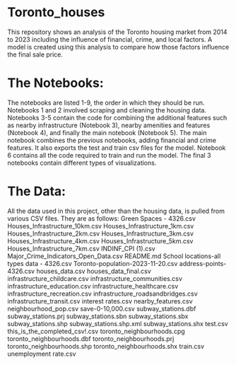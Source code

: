 # Toronto_houses
This repository shows an analysis of the Toronto housing market from 2014 to 2023 including the influence of financial, crime, and local factors. A model is created using this analysis to compare how those factors influence the final sale price.

# The Notebooks:
The notebooks are listed 1-9, the order in which they should be run. Notebooks 1 and 2 involved scraping and cleaning the housing data. Notebooks 3-5 contain the code for combining the additional features such as nearby infrastructure (Notebook 3), nearby amenities and features (Notebook 4), and finally the main notebook (Notebook 5). The main notebook combines the previous notebooks, adding financial and crime features. It also exports the test and train csv files for the model. Notebook 6 contains all the code required to train and run the model. The final 3 notebooks contain different types of visualizations.

# The Data:
All the data used in this project, other than the housing data, is pulled from various CSV files. They are as follows:
Green Spaces - 4326.csv
Houses_Infrastructure_10km.csv
Houses_Infrastructure_1km.csv
Houses_Infrastructure_2km.csv
Houses_Infrastructure_3km.csv
Houses_Infrastructure_4km.csv
Houses_Infrastructure_5km.csv
Houses_Infrastructure_7km.csv
INDINF_CPI (1).csv
Major_Crime_Indicators_Open_Data.csv
README.md
School locations-all types data - 4326.csv
Toronto-population-2023-11-20.csv
address-points-4326.csv
houses_data.csv
houses_data_final.csv
infrastructure_childcare.csv
infrastructure_communities.csv
infrastructure_education.csv
infrastructure_healthcare.csv
infrastructure_recreation.csv
infrastructure_roadsandbridges.csv
infrastructure_transit.csv
interest rates.csv
nearby_features.csv
neighbourhood_pop.csv
save-0-10,000.csv
subway_stations.dbf
subway_stations.prj
subway_stations.sbn
subway_stations.sbx
subway_stations.shp
subway_stations.shp.xml
subway_stations.shx
test.csv
this_is_the_completed_csv!.csv
toronto_neighbourhoods.cpg
toronto_neighbourhoods.dbf
toronto_neighbourhoods.prj
toronto_neighbourhoods.shp
toronto_neighbourhoods.shx
train.csv
unemployment rate.csv
